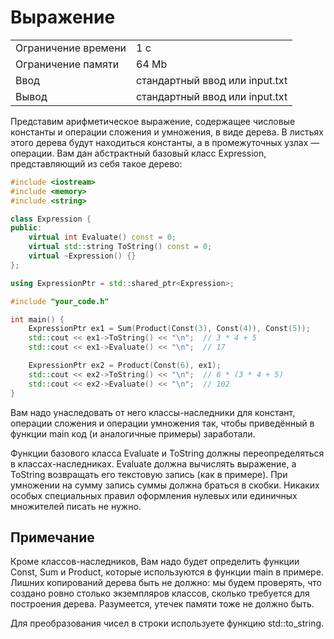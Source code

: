 # Выражение

<table>
 <tr>
    <td>Ограничение времени</td>
    <td>1 c</td>
 </tr>
 <tr>
    <td>Ограничение памяти</td>
    <td>64 Mb</td>
 </tr>
  <tr>
    <td>Ввод</td>
    <td>стандартный ввод или input.txt</td>
 </tr>
  <tr>
    <td>Вывод</td>
    <td>стандартный ввод или input.txt</td>
 </tr>
</table>

Представим арифметическое выражение, содержащее числовые константы и операции сложения и умножения, в виде дерева. В листьях этого дерева будут находиться константы, а в промежуточных узлах — операции. Вам дан абстрактный базовый класс Expression, представляющий из себя такое дерево:

```cpp
#include <iostream>
#include <memory>
#include <string>

class Expression {
public:
    virtual int Evaluate() const = 0;
    virtual std::string ToString() const = 0;
    virtual ~Expression() {}
};

using ExpressionPtr = std::shared_ptr<Expression>;

#include "your_code.h"

int main() {
    ExpressionPtr ex1 = Sum(Product(Const(3), Const(4)), Const(5));
    std::cout << ex1->ToString() << "\n";  // 3 * 4 + 5
    std::cout << ex1->Evaluate() << "\n";  // 17

    ExpressionPtr ex2 = Product(Const(6), ex1);
    std::cout << ex2->ToString() << "\n";  // 6 * (3 * 4 + 5)
    std::cout << ex2->Evaluate() << "\n";  // 102
}
```

Вам надо унаследовать от него классы-наследники для констант, операции сложения и операции умножения так, чтобы приведённый в функции main код (и аналогичные примеры) заработали.

Функции базового класса Evaluate и ToString должны переопределяться в классах-наследниках. Evaluate должна вычислять выражение, а ToString возвращать его текстовую запись (как в примере). При умножении на сумму запись суммы должна браться в скобки. Никаких особых специальных правил оформления нулевых или единичных множителей писать не нужно.

## Примечание
Кроме классов-наследников, Вам надо будет определить функции Const, Sum и Product, которые используются в функции main в примере. Лишних копирований дерева быть не должно: мы будем проверять, что создано ровно столько экземпляров классов, сколько требуется для построения дерева. Разумеется, утечек памяти тоже не должно быть.

Для преобразования чисел в строки используете функцию std::to_string.